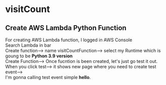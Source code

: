 # visitCount
## Create AWS Lambda Python Function
For creating AWS Lambda function, I logged in AWS Console  
Search Lambda in bar  
Create function--> name visitCountFunction--> select my Runtime which is goung to be **Python 3.9 version**   
Create Function--> Once fucntion is been created, let's just go test it out.  
When you click test--> it shows new page where you need to create test event-->   
I'm gonna calling test event simple **hello**. 
